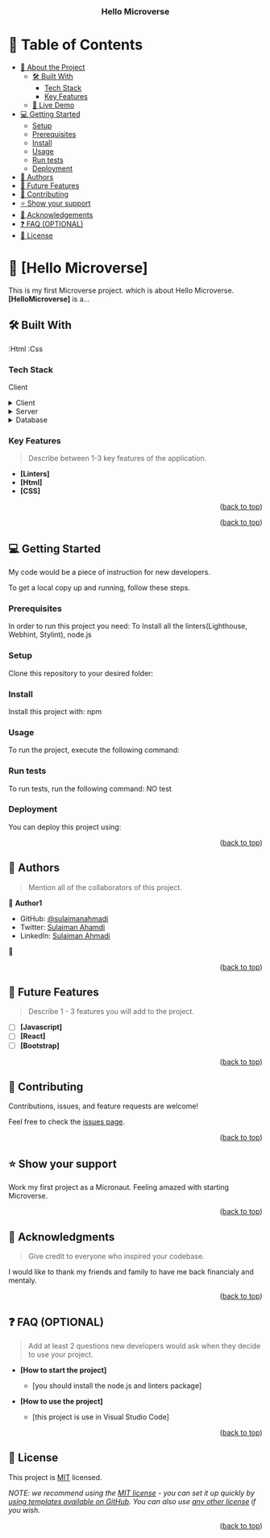 <a name="readme-top"></a>

<!--
HOW TO USE:
This is an example of how you may give instructions on setting up your project locally.

Modify this file to match your project and remove sections that don't apply.

REQUIRED SECTIONS:
- Table of Contents
- About the Project
  - Built With
  - Live Demo
- Getting Started
- Authors
- Future Features
- Contributing
- Show your support
- Acknowledgements
- License

OPTIONAL SECTIONS:
- FAQ

After you're finished please remove all the comments and instructions!
-->

<div align="center">
  <!-- You are encouraged to replace this logo with your own! Otherwise you can also remove it. -->
  
  <br/>

  <h3><b>Hello Microverse</b></h3>

</div>

<!-- TABLE OF CONTENTS -->

# 📗 Table of Contents

- [📖 About the Project](#about-project)
  - [🛠 Built With](#built-with)
    - [Tech Stack](#tech-stack)
    - [Key Features](#key-features)
  - [🚀 Live Demo](#live-demo)
- [💻 Getting Started](#getting-started)
  - [Setup](#setup)
  - [Prerequisites](#prerequisites)
  - [Install](#install)
  - [Usage](#usage)
  - [Run tests](#run-tests)
  - [Deployment](#triangular_flag_on_post-deployment)
- [👥 Authors](#authors)
- [🔭 Future Features](#future-features)
- [🤝 Contributing](#contributing)
- [⭐️ Show your support](#support)
- [🙏 Acknowledgements](#acknowledgements)
- [❓ FAQ (OPTIONAL)](#faq)
- [📝 License](#license)

<!-- PROJECT DESCRIPTION -->

# 📖 [Hello Microverse] <a name="about-project"></a>


This is my first Microverse project.
which is about Hello Microverse.
**[HelloMicroverse]** is a...

## 🛠 Built With <a name="built-with"></a>
:Html
:Css
### Tech Stack <a name="tech-stack"></a>


Client
<details>
  <summary>Client</summary>
  <ul>
    <li><a href="https://reactjs.org/">JavaScript</a></li>
    
  </ul>
</details>

<details>
  <summary>Server</summary>
  <ul>
    <li><a href="https://expressjs.com/">Ruby</a></li>
    
  </ul>
</details>

<details>
<summary>Database</summary>
  <ul>
    <li><a href="https://www.postgresql.org/">SQL Server</a></li>
    
  </ul>
</details>

<!-- Features -->

### Key Features <a name="key-features"></a>

> Describe between 1-3 key features of the application.

- **[Linters]**
- **[Html]**
- **[CSS]**

<p align="right">(<a href="#readme-top">back to top</a>)</p>


<p align="right">(<a href="#readme-top">back to top</a>)</p>

<!-- GETTING STARTED -->

## 💻 Getting Started <a name="getting-started"></a>


My code would be a piece of instruction for new developers.

To get a local copy up and running, follow these steps.

### Prerequisites

In order to run this project you need:
To Install all the linters(Lighthouse, Webhint, Stylint), node.js
<!--
Example command:
npm install -g @lhci/cli@0.7.x
```sh
 gem install rails
```
 -->

### Setup

Clone this repository to your desired folder:

<!--
Example commands:
git clone
```sh
  cd my-folder
  git clone git@github.com:myaccount/my-project.git
```
--->

### Install

Install this project with:
npm
<!--
Example command:
npm install --save-dev hint@6.x
```sh
  cd my-project
  gem install
```
--->

### Usage

To run the project, execute the following command:

<!--
Example command:

```sh
  rails server
```
--->

### Run tests

To run tests, run the following command:
NO test
<!--
Example command:

```sh
  bin/rails test test/models/article_test.rb
```
--->

### Deployment

You can deploy this project using:

<!--
Example:

```sh

```
 -->

<p align="right">(<a href="#readme-top">back to top</a>)</p>

<!-- AUTHORS -->

## 👥 Authors <a name="Sulaiman ahmadi"></a>

> Mention all of the collaborators of this project.

👤 **Author1**

- GitHub: [@sulaimanahmadi](https://github.com/sulaimanahmadi)
- Twitter: [Sulaiman Ahamdi](https://twitter.com/sahmadi4all)
- LinkedIn: [Sulaiman Ahmadi](https://www.linkedin.com/in/mohammad-sulaiman-ahmadi-555315261/)

👤 
<p align="right">(<a href="#readme-top">back to top</a>)</p>

<!-- FUTURE FEATURES -->

## 🔭 Future Features <a name="future-features"></a>

> Describe 1 - 3 features you will add to the project.

- [ ] **[Javascript]**
- [ ] **[React]**
- [ ] **[Bootstrap]**

<p align="right">(<a href="#readme-top">back to top</a>)</p>

<!-- CONTRIBUTING -->

## 🤝 Contributing <a name="contributing"></a>

Contributions, issues, and feature requests are welcome!

Feel free to check the [issues page](../../issues/).

<p align="right">(<a href="#readme-top">back to top</a>)</p>

<!-- SUPPORT -->

## ⭐️ Show your support <a name="support"></a>


Work my first project as a Micronaut. Feeling amazed with starting Microverse.


<p align="right">(<a href="#readme-top">back to top</a>)</p>

<!-- ACKNOWLEDGEMENTS -->

## 🙏 Acknowledgments <a name="acknowledgements"></a>

> Give credit to everyone who inspired your codebase.

I would like to thank my friends and family to have me back financialy and mentaly.

<p align="right">(<a href="#readme-top">back to top</a>)</p>

<!-- FAQ (optional) -->

## ❓ FAQ (OPTIONAL) <a name="faq"></a>

> Add at least 2 questions new developers would ask when they decide to use your project.

- **[How to start the project]**

  - [you should install the node.js and linters package]

- **[How to use the project]**

  - [this project is use in Visual Studio Code]

<p align="right">(<a href="#readme-top">back to top</a>)</p>

<!-- LICENSE -->

## 📝 License <a name="license"></a>

This project is [MIT](./LICENSE) licensed.

_NOTE: we recommend using the [MIT license](https://choosealicense.com/licenses/mit/) - you can set it up quickly by [using templates available on GitHub](https://docs.github.com/en/communities/setting-up-your-project-for-healthy-contributions/adding-a-license-to-a-repository). You can also use [any other license](https://choosealicense.com/licenses/) if you wish._

<p align="right">(<a href="#readme-top">back to top</a>)</p>
